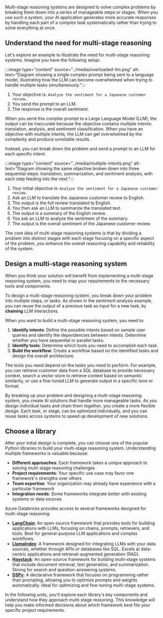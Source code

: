 Multi-stage reasoning systems are designed to solve complex problems by breaking them down into a series of manageable steps or stages. When you use such a system, your AI application generates more accurate responses by handling each part of a complex task systematically rather than trying to solve everything at once.

## Understand the need for multi-stage reasoning

Let's explore an example to illustrate the need for multi-stage reasoning systems. Imagine you have the following setup:

:::image type="content" source="../media/overloaded-llm.png" alt-text="Diagram showing a single complex prompt being sent to a language model, illustrating how the LLM can become overwhelmed when trying to handle multiple tasks simultaneously.":::

1. Your objective is: `Analyze the sentiment for a Japanese customer review.`
1. You send the prompt to an LLM.
1. The response is the overall sentiment.

When you send this complex prompt to a Large Language Model (LLM), the output can be inaccurate because the objective contains multiple intents: translation, analysis, and sentiment classification. When you have an objective with multiple intents, the LLM can get overwhelmed by the complexity and produce unreliable results.

Instead, you can break down the problem and send a prompt to an LLM for each specific intent:

:::image type="content" source="../media/multiple-intents.png" alt-text="Diagram showing the same objective broken down into three sequential steps: translation, summarization, and sentiment analysis, with each step feeding into the next.":::

1. Your initial objective is: `Analyze the sentiment for a Japanese customer review.`
2. Ask an LLM to translate the Japanese customer review to English.
3. The output is the full review translated to English.
4. You then ask an LLM to summarize the translated text.
5. The output is a summary of the English review.
6. You ask an LLM to analyze the sentiment of the summary.
7. The output is the overall sentiment of the Japanese customer review.

The core idea of multi-stage reasoning systems is that by dividing a problem into distinct stages with each stage focusing on a specific aspect of the problem, you enhance the overall reasoning capability and reliability of the system.

## Design a multi-stage reasoning system

When you think your solution will benefit from implementing a multi-stage reasoning system, you need to map your requirements to the necessary tools and components.

To design a multi-stage reasoning system, you break down your problem into multiple steps, or tasks. As shown in the sentiment analysis example, you can reuse the output of a previous task as input for a new task, by **chaining** LLM interactions.

When you want to build a multi-stage reasoning system, you need to:

1. **Identify intents**: Define the possible intents based on sample user queries and identify the dependencies between intents. Determine whether you have sequential or parallel tasks.
2. **Identify tools**: Determine which tools you need to accomplish each task.
3. **Build the workflow**: Create a workflow based on the identified tasks and design the overall architecture.

The tools you need depend on the tasks you need to perform. For example, you can retrieve customer data from a SQL database to provide necessary context, search a vector store to retrieve context based on semantic similarity, or use a fine-tuned LLM to generate output in a specific tone or format.

By breaking up your problem and designing a multi-stage reasoning system, you create AI solutions that handle more manageable tasks. As you design individual tasks and chain them together, you create a more flexible design. Each task, or stage, can be optimized individually, and you can reuse tasks across systems to speed up development of new solutions.

## Choose a library

After your initial design is complete, you can choose one of the popular Python libraries to build your multi-stage reasoning system. Understanding multiple frameworks is valuable because:

- **Different approaches**: Each framework takes a unique approach to solving multi-stage reasoning challenges
- **Project requirements**: Your specific use case may favor one framework's strengths over others
- **Team expertise**: Your organization may already have experience with a particular framework
- **Integration needs**: Some frameworks integrate better with existing systems or data sources

Azure Databricks provides access to several frameworks designed for multi-stage reasoning:

- **[LangChain](https://python.langchain.com/v0.2/docs/introduction/)**: An open-source framework that provides tools for building applications with LLMs, focusing on chains, prompts, retrievers, and tools. Best for general-purpose LLM applications and complex workflows.
- **[LlamaIndex](https://docs.llamaindex.ai/en/stable/)**: A framework designed for integrating LLMs with your data sources, whether through APIs or databases like SQL. Excels at data-centric applications and retrieval-augmented generation (RAG).
- **[Haystack](https://docs.haystack.deepset.ai/docs/intro)**: An open-source framework for building multi-stage systems that include document retrieval, text generation, and summarization. Strong for search and question-answering systems.
- **[DSPy](https://dspy.ai/)**: A declarative framework that focuses on programming rather than prompting, allowing you to optimize prompts and weights automatically. Ideal for optimizing and fine-tuning multi-stage systems.

In the following units, you'll explore each library's key components and understand how they approach multi-stage reasoning. This knowledge will help you make informed decisions about which framework best fits your specific project requirements.
